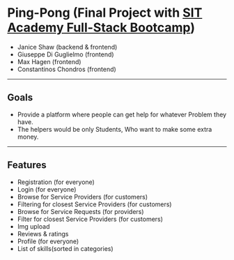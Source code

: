 # Ping-Pong (Final Project with [SIT Academy Full-Stack Bootcamp](https://sit.academy/full-stack))

- Janice Shaw (backend & frontend)
- Giuseppe Di Guglielmo (frontend) 
- Max Hagen (frontend)
- Constantinos Chondros (frontend)

---

## Goals
- Provide a platform where people can get help for whatever Problem they have.
- The helpers would be only Students,  Who want to make some extra money.

---

## Features
- Registration (for everyone)
- Login (for everyone)
- Browse for Service Providers (for customers)
- Filtering for closest Service Providers (for customers)
- Browse for Service Requests (for providers)
- Filter for closest Service Providers (for customers)
- Img upload
- Reviews & ratings
- Profile (for everyone)
- List of skills(sorted in categories)
